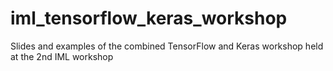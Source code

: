 # iml_tensorflow_keras_workshop
Slides and examples of the combined TensorFlow and Keras workshop held at the 2nd IML workshop
